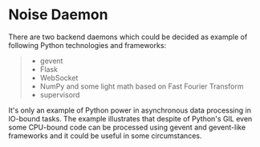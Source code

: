 Noise Daemon
============

There are two backend daemons which could be decided as example of following Python technologies and frameworks:

>- gevent
>- Flask
>- WebSocket
>- NumPy and some light math based on Fast Fourier Transform
>- supervisord

It's only an example of Python power in asynchronous data processing in IO-bound tasks. The example illustrates that despite of Python's GIL even some CPU-bound code can be processed using gevent and gevent-like frameworks and it could be useful in some circumstances.
